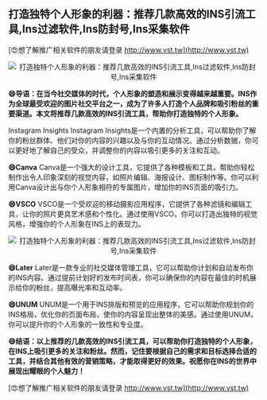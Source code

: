 ## **打造独特个人形象的利器：推荐几款高效的INS引流工具,Ins过滤软件,Ins防封号,Ins采集软件**

[😍想了解推广相关软件的朋友请登录 http://www.vst.tw](http://www.vst.tw)

 <center><img src="https://vst.tw/MP4/tuiguang/png/6.png" alt="打造独特个人形象的利器：推荐几款高效的INS引流工具,Ins过滤软件,Ins防封号,Ins采集软件"></center>

**😄导语：在当今社交媒体的时代，个人形象的塑造和展示变得越来越重要。INS作为全球最受欢迎的图片社交平台之一，成为了许多人打造个人品牌和吸引粉丝的重要渠道。本文将推荐几款高效的INS引流工具，帮助你打造独特的个人形象。**

Instagram Insights
Instagram Insights是一个内置的分析工具，可以帮助你了解你的粉丝群体、他们对你的内容的兴趣以及与你的互动情况。通过分析数据，你可以更好地了解自己的受众，并调整你的内容以吸引更多的关注和互动。

**😄Canva**
Canva是一个强大的设计工具，它提供了各种模板和工具，帮助你轻松制作出令人印象深刻的视觉内容，如照片编辑、海报设计、图标制作等。你可以利用Canva设计出与你个人形象相符的专属图片，增加你的INS页面的吸引力。

**😄VSCO**
VSCO是一个受欢迎的移动摄影应用程序，它提供了各种滤镜和编辑工具，让你的照片更具艺术感和个性化。通过使用VSCO，你可以打造出独特的视觉风格，增强你的个人形象在INS上的表现力。

 <center><img src="https://vst.tw/MP4/tuiguang/png/2.png" alt="打造独特个人形象的利器：推荐几款高效的INS引流工具,Ins过滤软件,Ins防封号,Ins采集软件"></center>

**😄Later**
Later是一款专业的社交媒体管理工具，它可以帮助你计划和自动发布你的INS内容。通过提前计划好的发布时间表，你可以确保你的内容在最佳的时机展示给你的粉丝，提高曝光率和互动率。

**😄UNUM**
UNUM是一个用于INS排版和预览的应用程序，它可以帮助你规划你的INS格局，优化你的页面布局，使你的内容呈现出整体的美感。通过使用UNUM，你可以提升你的个人形象的一致性和专业度。

**😄结语：以上推荐的几款高效的INS引流工具，可以帮助你打造独特的个人形象，在INS上吸引更多的关注和粉丝。然而，记住要根据自己的需求和目标选择合适的工具，并结合其他有效的营销策略，才能取得更好的效果。祝愿你在INS的世界中展现出耀眼的个人魅力！**

[😍想了解推广相关软件的朋友请登录 http://www.vst.tw](http://www.vst.tw)



